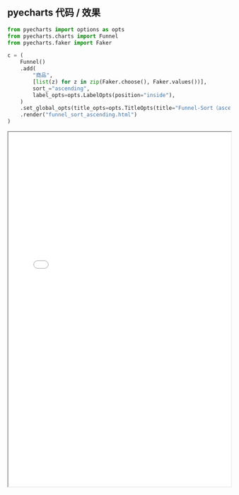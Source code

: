 
## pyecharts 代码 / 效果

```python
from pyecharts import options as opts
from pyecharts.charts import Funnel
from pyecharts.faker import Faker

c = (
    Funnel()
    .add(
        "商品",
        [list(z) for z in zip(Faker.choose(), Faker.values())],
        sort_="ascending",
        label_opts=opts.LabelOpts(position="inside"),
    )
    .set_global_opts(title_opts=opts.TitleOpts(title="Funnel-Sort（ascending）"))
    .render("funnel_sort_ascending.html")
)

```

<iframe width="100%" height="800px" src="Funnel/funnel_sort_ascending.html"></iframe>
